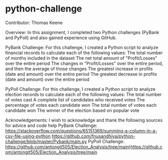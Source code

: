 # python-challenge

Contributor: Thomas Keene

Overview:
In this assignment, I completed two Python challenges (PyBank and PyPoll) and also gained experience using GitHub.

PyBank Challenge:
For this challenge, I created a Python script to analyze financial records to calculate each of the following values:
The total number of months included in the dataset
The net total amount of "Profit/Losses" over the entire period
The changes in "Profit/Losses" over the entire period, and then the average of those changes
The greatest increase in profits (date and amount) over the entire period
The greatest decrease in profits (date and amount) over the entire period

PyPoll Challenge:
For this challenge, I created a Python script to analyze election records to calculate each of the following values:
The total number of votes cast
A complete list of candidates who received votes
The percentage of votes each candidate won
The total number of votes each candidate won
The winner of the election based on popular vote

Acknowledgements:
I wish to acknowledge and thank the following sources for advice and code help
  PyBank Challenge:
    https://stackoverflow.com/questions/65151369/summing-a-column-in-a-csv-file-using-python
    https://github.com/fnusandhiya/python-challenge/blob/master/Pybank/main.py
  PyPoll Challenge:
    https://github.com/antongit505/Election_Analysis/tree/main)https://github.com/antongit505/Election_Analysis/tree/main
